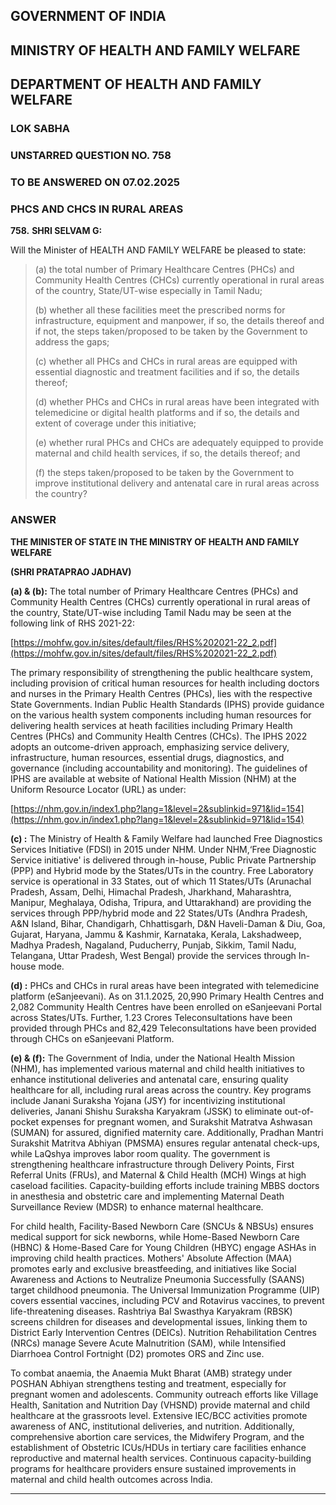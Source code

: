## GOVERNMENT OF INDIA

## MINISTRY OF HEALTH AND FAMILY WELFARE

## DEPARTMENT OF HEALTH AND FAMILY WELFARE

### LOK SABHA

### UNSTARRED QUESTION NO. 758

### TO BE ANSWERED ON 07.02.2025

### PHCS AND CHCS IN RURAL AREAS

**758.** **SHRI SELVAM G:**

Will the Minister of HEALTH AND FAMILY WELFARE be pleased to state:

> (a) the total number of Primary Healthcare Centres (PHCs) and Community Health Centres (CHCs) currently operational in rural areas of the country, State/UT-wise especially in Tamil Nadu;
>
> (b) whether all these facilities meet the prescribed norms for infrastructure, equipment and manpower, if so, the details thereof and if not, the steps taken/proposed to be taken by the Government to address the gaps;
>
> (c) whether all PHCs and CHCs in rural areas are equipped with essential diagnostic and treatment facilities and if so, the details thereof;
>
> (d) whether PHCs and CHCs in rural areas have been integrated with telemedicine or digital health platforms and if so, the details and extent of coverage under this initiative;
>
> (e) whether rural PHCs and CHCs are adequately equipped to provide maternal and child health services, if so, the details thereof; and
>
> (f) the steps taken/proposed to be taken by the Government to improve institutional delivery and antenatal care in rural areas across the country?

### ANSWER

**THE MINISTER OF STATE IN THE MINISTRY OF HEALTH AND FAMILY WELFARE**

**(SHRI PRATAPRAO JADHAV)**

**(a) & (b):** The total number of Primary Healthcare Centres (PHCs) and Community Health Centres (CHCs) currently operational in rural areas of the country, State/UT-wise including Tamil Nadu may be seen at the following link of RHS 2021-22:

[https://mohfw.gov.in/sites/default/files/RHS%202021-22_2.pdf](https://mohfw.gov.in/sites/default/files/RHS%202021-22_2.pdf)

The primary responsibility of strengthening the public healthcare system, including provision of critical human resources for health including doctors and nurses in the Primary Health Centres (PHCs), lies with the respective State Governments. Indian Public Health Standards (IPHS) provide guidance on the various health system components including human resources for delivering health services at heath facilities including Primary Health Centres (PHCs) and Community Health Centres (CHCs). The IPHS 2022 adopts an outcome-driven approach, emphasizing service delivery, infrastructure, human resources, essential drugs, diagnostics, and governance (including accountability and monitoring). The guidelines of IPHS are available at website of National Health Mission (NHM) at the Uniform Resource Locator (URL) as under:

[https://nhm.gov.in/index1.php?lang=1&level=2&sublinkid=971&lid=154](https://nhm.gov.in/index1.php?lang=1&level=2&sublinkid=971&lid=154)

**(c) :** The Ministry of Health & Family Welfare had launched Free Diagnostics Services Initiative (FDSI) in 2015 under NHM. Under NHM,‘Free Diagnostic Service initiative' is delivered through in-house, Public Private Partnership (PPP) and Hybrid mode by the States/UTs in the country. Free Laboratory service is operational in 33 States, out of which 11 States/UTs (Arunachal Pradesh, Assam, Delhi, Himachal Pradesh, Jharkhand, Maharashtra, Manipur, Meghalaya, Odisha, Tripura, and Uttarakhand) are providing the services through PPP/hybrid mode and 22 States/UTs (Andhra Pradesh, A&N Island, Bihar, Chandigarh, Chhattisgarh, D&N Haveli-Daman & Diu, Goa, Gujarat, Haryana, Jammu & Kashmir, Karnataka, Kerala, Lakshadweep, Madhya Pradesh, Nagaland, Puducherry, Punjab, Sikkim, Tamil Nadu, Telangana, Uttar Pradesh, West Bengal) provide the services through In-house mode.

**(d) :** PHCs and CHCs in rural areas have been integrated with telemedicine platform (eSanjeevani). As on 31.1.2025, 20,990 Primary Health Centres and 2,082 Community Health Centres have been enrolled on eSanjeevani Portal across States/UTs. Further, 1.23 Crores Teleconsultations have been provided through PHCs and 82,429 Teleconsultations have been provided through CHCs on eSanjeevani Platform.

**(e) & (f):** The Government of India, under the National Health Mission (NHM), has implemented various maternal and child health initiatives to enhance institutional deliveries and antenatal care, ensuring quality healthcare for all, including rural areas across the country. Key programs include Janani Suraksha Yojana (JSY) for incentivizing institutional deliveries, Janani Shishu Suraksha Karyakram (JSSK) to eliminate out-of-pocket expenses for pregnant women, and Surakshit Matratva Ashwasan (SUMAN) for assured, dignified maternity care. Additionally, Pradhan Mantri Surakshit Matritva Abhiyan (PMSMA) ensures regular antenatal check-ups, while LaQshya improves labor room quality. The government is strengthening healthcare infrastructure through Delivery Points, First Referral Units (FRUs), and Maternal & Child Health (MCH) Wings at high caseload facilities. Capacity-building efforts include training MBBS doctors in anesthesia and obstetric care and implementing Maternal Death Surveillance Review (MDSR) to enhance maternal healthcare.

For child health, Facility-Based Newborn Care (SNCUs & NBSUs) ensures medical support for sick newborns, while Home-Based Newborn Care (HBNC) & Home-Based Care for Young Children (HBYC) engage ASHAs in improving child health practices. Mothers' Absolute Affection (MAA) promotes early and exclusive breastfeeding, and initiatives like Social Awareness and Actions to Neutralize Pneumonia Successfully (SAANS) target childhood pneumonia. The Universal Immunization Programme (UIP) covers essential vaccines, including PCV and Rotavirus vaccines, to prevent life-threatening diseases. Rashtriya Bal Swasthya Karyakram (RBSK) screens children for diseases and developmental issues, linking them to District Early Intervention Centres (DEICs). Nutrition Rehabilitation Centres (NRCs) manage Severe Acute Malnutrition (SAM), while Intensified Diarrhoea Control Fortnight (D2) promotes ORS and Zinc use.

To combat anaemia, the Anaemia Mukt Bharat (AMB) strategy under POSHAN Abhiyan strengthens testing and treatment, especially for pregnant women and adolescents. Community outreach efforts like Village Health, Sanitation and Nutrition Day (VHSND) provide maternal and child healthcare at the grassroots level. Extensive IEC/BCC activities promote awareness of ANC, institutional deliveries, and nutrition. Additionally, comprehensive abortion care services, the Midwifery Program, and the establishment of Obstetric ICUs/HDUs in tertiary care facilities enhance reproductive and maternal health services. Continuous capacity-building programs for healthcare providers ensure sustained improvements in maternal and child health outcomes across India.

---
